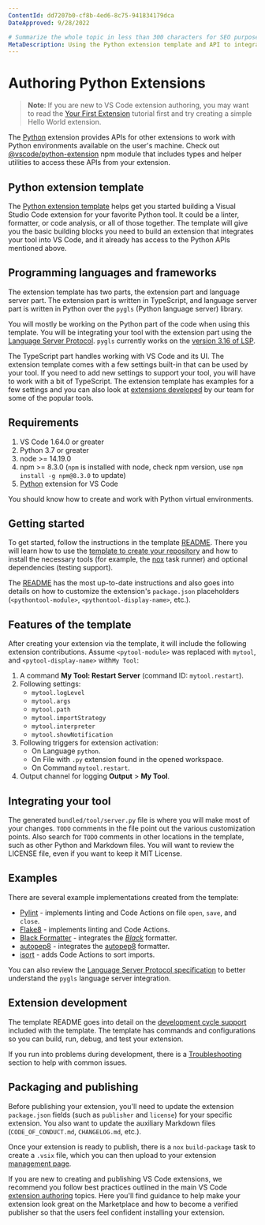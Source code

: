 ```yaml
---
ContentId: dd7207b0-cf8b-4ed6-8c75-941834179dca
DateApproved: 9/28/2022

# Summarize the whole topic in less than 300 characters for SEO purpose
MetaDescription: Using the Python extension template and API to integrate linters, formatters, and language features into Visual Studio Code
---
```

# Authoring Python Extensions

>**Note**: If you are new to VS Code extension authoring, you may want to read the [Your First Extension](/api/get-started/your-first-extension) tutorial first and try creating a simple Hello World extension.

The [Python](HTTPS://marketplace.visualstudio.com/items?itemName=ms-python.python) extension provides APIs for other extensions to work with Python environments available on the user's machine. Check out [@vscode/python-extension](HTTPS://www.npmjs.com/package/@vscode/python-extension) npm module that includes types and helper utilities to access these APIs from your extension.

## Python extension template

The [Python extension template](HTTPS://github.com/microsoft/vscode-python-tools-extension-template) helps get you started building a Visual Studio Code extension for your favorite Python tool. It could be a linter, formatter, or code analysis, or all of those together. The template will give you the basic building blocks you need to build an extension that integrates your tool into VS Code, and it already has access to the Python APIs mentioned above.

## Programming languages and frameworks

The extension template has two parts, the extension part and language server part. The extension part is written in TypeScript, and language server part is written in Python over the `pygls` (Python language server) library.

You will mostly be working on the Python part of the code when using this template. You will be integrating your tool with the extension part using the [Language Server Protocol](HTTPS://microsoft.github.io/language-server-protocol). `pygls` currently works on the [version 3.16 of LSP](HTTPS://microsoft.github.io/language-server-protocol/specifications/specification-3-16).

The TypeScript part handles working with VS Code and its UI. The extension template comes with a few settings built-in that can be used by your tool. If you need to add new settings to support your tool, you will have to work with a bit of TypeScript. The extension template has examples for a few settings and you can also look at [extensions developed](#examples) by our team for some of the popular tools.

## Requirements

1. VS Code 1.64.0 or greater
1. Python 3.7 or greater
1. node >= 14.19.0
1. npm >= 8.3.0 (`npm` is installed with node, check npm version, use `npm install -g npm@8.3.0` to update)
1. [Python](HTTPS://marketplace.visualstudio.com/items?itemName=ms-python.python) extension for VS Code

You should know how to create and work with Python virtual environments.

## Getting started

To get started, follow the instructions in the template [README](HTTPS://github.com/microsoft/vscode-python-tools-extension-template#readme). There you will learn how to use the [template to create your repository](HTTPS://docs.github.com/repositories/creating-and-managing-repositories/creating-a-repository-from-a-template) and how to install the necessary tools (for example, the [nox](HTTPS://nox.thea.codes) task runner) and optional dependencies (testing support).

The [README](HTTPS://github.com/microsoft/vscode-python-tools-extension-template#readme) has the most up-to-date instructions and also goes into details on how to customize the extension's `package.json` placeholders (`<pythontool-module>`, `<pythontool-display-name>`, etc.).

## Features of the template

After creating your extension via the template, it will include the following extension contributions. Assume `<pytool-module>` was replaced with `mytool`, and `<pytool-display-name>` with`My Tool`:

1. A command **My Tool: Restart Server** (command ID: `mytool.restart`).
1. Following settings:
    * `mytool.logLevel`
    * `mytool.args`
    * `mytool.path`
    * `mytool.importStrategy`
    * `mytool.interpreter`
    * `mytool.showNotification`
1. Following triggers for extension activation:
    * On Language `python`.
    * On File with `.py` extension found in the opened workspace.
    * On Command `mytool.restart`.
1. Output channel for logging **Output** > **My Tool**.

## Integrating your tool

The generated `bundled/tool/server.py` file is where you will make most of your changes. `TODO` comments in the file point out the various customization points. Also search for `TODO` comments in other locations in the template, such as other Python and Markdown files. You will want to review the LICENSE file, even if you want to keep it MIT License.

## Examples

There are several example implementations created from the template:

* [Pylint](HTTPS://github.com/microsoft/vscode-pylint/tree/main/bundled/tool) - implements linting and Code Actions on file `open`, `save`, and `close`.
* [Flake8](HTTPS://github.com/microsoft/vscode-flake8/tree/main/bundled/tool) - implements linting and Code Actions.
* [Black Formatter](HTTPS://github.com/microsoft/vscode-black-formatter/tree/main/bundled/tool) - integrates the [*Black*](HTTPS://github.com/python/black) formatter.
* [autopep8](HTTPS://github.com/microsoft/vscode-autopep8/tree/main/bundled/tool) - integrates the [autopep8](HTTPS://pypi.org/project/autopep8) formatter.
* [isort](HTTPS://github.com/microsoft/vscode-isort/blob/main/bundled/tool) - adds Code Actions to sort imports.

You can also review the [Language Server Protocol specification](HTTPS://microsoft.github.io/language-server-protocol/specifications/specification-3-16) to better understand the `pygls` language server integration.

## Extension development

The template README goes into detail on the [development cycle support](HTTPS://github.com/microsoft/vscode-python-tools-extension-template#debugging) included with the template. The template has commands and configurations so you can build, run, debug, and test your extension.

If you run into problems during development, there is a [Troubleshooting](HTTPS://github.com/microsoft/vscode-python-tools-extension-template#troubleshooting) section to help with common issues.

## Packaging and publishing

Before publishing your extension, you'll need to update the extension `package.json` fields (such as `publisher` and `license`) for your specific extension. You also want to update the auxiliary Markdown files (`CODE_OF_CONDUCT.md`, `CHANGELOG.md`, etc.).

Once your extension is ready to publish, there is a `nox` `build-package` task to create a `.vsix` file, which you can then upload to your extension [management page](HTTPS://marketplace.visualstudio.com/manage).

If you are new to creating and publishing VS Code extensions, we recommend you follow best practices outlined in the main VS Code [extension authoring](/api/working-with-extensions/publishing-extension#advanced-usage) topics. Here you'll find guidance to help make your extension look great on the Marketplace and how to become a verified publisher so that the users feel confident installing your extension.
